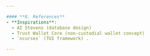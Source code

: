 ```yaml
---

#### **8. References**  
- **Inspirations**:  
  - AI Stevens (database design)  
  - Trust Wallet Core (non-custodial wallet concept)  
  - `ncurses` (TUI framework) .  

---
```

